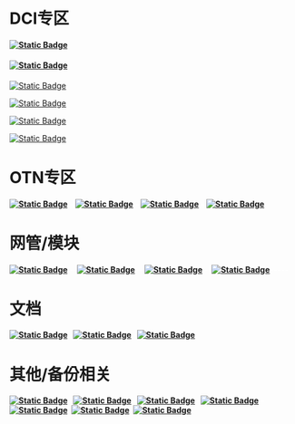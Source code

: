 # DCI专区

<!--sec data-title="点击下载" data-id="section0" data-show=true ces-->

#### [![Static Badge](https://img.shields.io/badge/APP-OTP5600_V04R20C09B039SP03.bin-blue)](https://version-1301999062.cos.ap-beijing.myqcloud.com/OTP5600_V04R20C09B039SP03.bin)

#### [![Static Badge](https://img.shields.io/badge/APP-OTP5600_II_V2_V04R20C09B039SP03.bin-blue)](https://version-1301999062.cos.ap-beijing.myqcloud.com/OTP5600_II_V2_V04R20C09B039SP03.bin) 

[![Static Badge](https://img.shields.io/badge/SDN-230614.bin-blue)](https://version-1301999062.cos.ap-beijing.myqcloud.com/dci-sdn230614.bin)

[![Static Badge](https://img.shields.io/badge/FPGA-NMU_V2.24-blue)](https://version-1301999062.cos.ap-beijing.myqcloud.com/OTP5600_NMU_V2.24.fpga)

[![Static Badge](https://img.shields.io/badge/sysfile-GWD_V04R20B016_OTP5600_OLS20.bin-red)](https://version-1301999062.cos.ap-beijing.myqcloud.com/sysfile_gwd_V04R20B016_OTP5600_OLS20.bin)

[![Static Badge](https://img.shields.io/badge/sysfile-GWD_V04R20B017_OTP5600_OTE20.bin-red)](https://version-1301999062.cos.ap-beijing.myqcloud.com/sysfile_gwd_V04R20B017_OTP5600_OTE20.bin) 

<!--endsec-->

# OTN专区

<!--sec data-title="点击下载" data-id="section1" data-show=true ces-->

#### [![Static Badge](https://img.shields.io/badge/Ver-B019-green)](https://version-1301999062.cos.ap-beijing.myqcloud.com/V02R19C18B019.zip) <font color="white">-</font> [![Static Badge](https://img.shields.io/badge/Ver-B013-green)](https://version-1301999062.cos.ap-beijing.myqcloud.com/B013.zip) <font color="white">-</font> [![Static Badge](https://img.shields.io/badge/Ver-B032-green)](https://version-1301999062.cos.ap-beijing.myqcloud.com/B032.zip) <font color="white">-</font> [![Static Badge](https://img.shields.io/badge/Ver-B020-green)](https://version-1301999062.cos.ap-beijing.myqcloud.com/V02R18C02B020.zip)

<!--endsec-->

# 网管/模块

<!--sec data-title="点击下载" data-id="section2" data-show=true ces-->

#### [![Static Badge](https://img.shields.io/badge/OTN-%E7%BD%91%E7%AE%A1-blue)](https://version-1301999062.cos.ap-beijing.myqcloud.com/otn.exe) <font color="white">--</font>[![Static Badge](https://img.shields.io/badge/OTN-%E6%A8%A1%E5%9D%97-blue)](https://version-1301999062.cos.ap-beijing.myqcloud.com/UniView%20DA-3.1.0-b20121221.exe)<font color="white">--</font> [![Static Badge](https://img.shields.io/badge/DCI-%E7%BD%91%E7%AE%A1-green)](https://version-1301999062.cos.ap-beijing.myqcloud.com/dci.exe) <font color="white">--</font>[![Static Badge](https://img.shields.io/badge/DCI-%E6%A8%A1%E5%9D%97-green)](https://version-1301999062.cos.ap-beijing.myqcloud.com/UniView%20DA-3.1.0-b20230727.exe)<font color="white">-----</font>

<!--endsec-->

# 文档

<!--sec data-title="点击下载" data-id="section3" data-show=true ces-->

#### [![Static Badge](https://img.shields.io/badge/%E6%B1%9F%E8%8B%8F-%E7%94%B5%E4%BF%A1%E6%B5%8B%E8%AF%95%E6%8A%A5%E5%91%8A-blue)](https://version-1301999062.cos.ap-beijing.myqcloud.com/%E6%B1%9F%E8%8B%8F%E7%94%B5%E4%BF%A1DCI-BOX_II%E5%9E%8B%E6%B5%8B%E8%AF%95%E6%8A%A5%E5%91%8A.docx) <font color="white">-</font>[![Static Badge](https://img.shields.io/badge/%E9%BB%91%E9%BE%99%E6%B1%9F-%E8%81%94%E9%80%9A%E6%B5%8B%E8%AF%95%E6%8A%A5%E5%91%8A-blue)](https://version-1301999062.cos.ap-beijing.myqcloud.com/%E9%BB%91%E9%BE%99%E6%B1%9F%E8%81%94%E9%80%9A%E6%A8%A1%E5%9D%97%E5%8C%96%E6%B3%A2%E5%88%86%E6%B5%8B%E8%AF%95%E6%8A%A5%E5%91%8A.doc) <font color="white">-</font>[![Static Badge](https://img.shields.io/badge/%E7%A7%BB%E5%8A%A8-%E6%9E%81%E7%AE%80OTN%E6%B5%8B%E8%AF%95-blue)](https://version-1301999062.cos.ap-beijing.myqcloud.com/%E4%B8%AD%E5%9B%BD%E7%A7%BB%E5%8A%A8%E6%9E%81%E7%AE%80%E5%85%89%E4%BC%A0%E9%80%81%E7%BD%91%EF%BC%88OTN%EF%BC%89%E7%B3%BB%E7%BB%9F%E5%92%8C%E8%AE%BE%E5%A4%87%E6%8A%80%E6%9C%AF%E8%A7%84%E8%8C%83v1.2.docx)

<!--endsec-->

# 其他/备份相关

<!--sec data-title="点击下载" data-id="section4" data-show=true ces-->

#### [![Static Badge](https://img.shields.io/badge/%E7%94%BB%E5%9B%BE-%E8%BD%AF%E4%BB%B6-blue)](https://version-1301999062.cos.ap-beijing.myqcloud.com/%E4%BA%BF%E5%9B%BE%E5%9B%BE%E7%A4%BA%E6%BF%80%E6%B4%BB.zip) <font color="white">-</font>[![Static Badge](https://img.shields.io/badge/GW-LOGO-blue)](https://version-1301999062.cos.ap-beijing.myqcloud.com/LOGO.zip) <font color="white">-</font>[![Static Badge](https://img.shields.io/badge/%E6%8F%92%E4%BB%B6-%E7%A7%91%E5%AD%A6%E4%B8%8A%E7%BD%91-blue)](https://version-1301999062.cos.ap-beijing.myqcloud.com/igg_2.3.4.zip) <font color="white">-</font>[![Static Badge](https://img.shields.io/badge/sftp-freeSSHd-blue)](https://version-1301999062.cos.ap-beijing.myqcloud.com/freeSSHd.exe) <font color="white">-</font>[![Static Badge](https://img.shields.io/badge/USB%E9%A9%B1%E5%8A%A8-%E7%A1%AC%E9%85%B7-blue)](https://version-1301999062.cos.ap-beijing.myqcloud.com/Install_USB_Win10_10059_20_07272023_08042023.zip)<font color="white">-</font>[![Static Badge](https://img.shields.io/badge/58%E4%BB%AA%E8%A1%A8-10%2F100g-blue)](https://version-1301999062.cos.ap-beijing.myqcloud.com/VNC-Viewer-5.3.0-Windows-64bit.exe)<font color="white">-</font>[![Static Badge](https://img.shields.io/badge/%E5%85%89%E8%B0%B1%E4%BB%AA-osa-blue)](https://version-1301999062.cos.ap-beijing.myqcloud.com/RemoteMonitor%20for%20AQ6370C%20%26%20AQ6150.lnk)

<!--endsec-->

